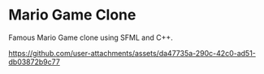 # Mario Game Clone
Famous Mario Game clone using SFML and C++.



https://github.com/user-attachments/assets/da47735a-290c-42c0-ad51-db03872b9c77

